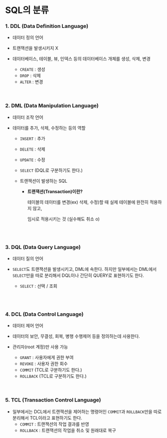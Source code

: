 # SQL의 분류

### 1. DDL (Data Definition Language)

- 데이터 정의 언어

- 트랜잭션을 발생시키지 X 

- 데이터베이스, 테이블, 뷰, 인덱스 등의 데이터베이스 개체를 생성, 삭제, 변경

  - `CREATE` : 생성
  - `DROP` : 삭제
  - `ALTER` : 변경

  <br>

  <br>

### 2. DML (Data Manipulation Language)

- 데이터 조작 언어

- 데이터를 추가, 삭제, 수정하는 등의 역할

  - `INSERT` : 추가

  - `DELETE` : 삭제

  - `UPDATE` : 수정

  - `SELECT`  (DQL로 구분하기도 한다.)

  - 트랜잭션이 발생하는 SQL

    - **트랜잭션(Transaction)이란?** 

      테이블의 데이터를 변경(ex) 삭제, 수정)할 때 실제 테이블에 완전히 적용하지 않고, 

      임시로 적용시키는 것 (실수해도 취소 o) 

  <br>

  <br>

### 3. DQL (Data Query Language)

-  데이터 질의 언어 

- `SELECT`도 트랜잭션을 발생시키고, DML에 속한다. 하지만 일부에서는 DML에서 `SELECT`만을 따로 분리해서 DQL이나 간단히 QUERY로 표현하기도 한다.
  - `SELECT` : 선택 / 조회

<br>

<br>

### 4. DCL (Data Control Language)

- 데이터 제어 언어

- 데이터의 보안, 무결성, 회복, 병행 수행제어 등을 정의하는데 사용한다.

- 관리자(root 계정)만 사용 가능

  - `GRANT` : 사용자에게 권한 부여
  - `REVOKE` : 사용자 권한 회수
  - `COMMIT` (TCL로 구분하기도 한다.)
  - `ROLLBACK` (TCL로 구분하기도 한다.)

  <br>

  <br>

### 5. TCL (Transaction Control Language)

- 일부에서는 DCL에서 트랜잭션을 제어하는 명령어인 `COMMIT`과 `ROLLBACK`만을 따로 분리해서 TCL이라고 표현하기도 한다.
  - `COMMIT` : 트랜잭션의 작업 결과를 반영
  - `ROLLBACK` : 트랜잭션의 작업을 취소 및 원래대로 복구 

